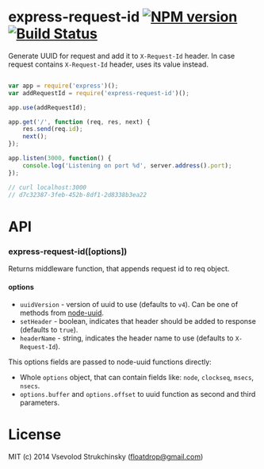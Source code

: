 # express-request-id [![NPM version][npm-image]][npm-url] [![Build Status][travis-image]][travis-url]

Generate UUID for request and add it to `X-Request-Id` header. In case request contains `X-Request-Id` header, uses its value instead.

```js

var app = require('express')();
var addRequestId = require('express-request-id')();

app.use(addRequestId);

app.get('/', function (req, res, next) {
    res.send(req.id);
    next();
});

app.listen(3000, function() {
    console.log('Listening on port %d', server.address().port);
});

// curl localhost:3000
// d7c32387-3feb-452b-8df1-2d8338b3ea22
```

# API

### express-request-id([options])

Returns middleware function, that appends request id to req object.

#### options

 * `uuidVersion` - version of uuid to use (defaults to `v4`). Can be one of methods from [node-uuid](https://github.com/broofa/node-uuid).
 * `setHeader` - boolean, indicates that header should be added to response (defaults to `true`).
 * `headerName` - string, indicates the header name to use (defaults to `X-Request-Id`).

This options fields are passed to node-uuid functions directly:

 * Whole `options` object, that can contain fields like: `node`, `clockseq`, `msecs`, `nsecs`.
 * `options.buffer` and `options.offset` to uuid function as second and third parameters.

# License

MIT (c) 2014 Vsevolod Strukchinsky (floatdrop@gmail.com)

[npm-url]: https://npmjs.org/package/express-request-id
[npm-image]: http://img.shields.io/npm/v/express-request-id.svg

[travis-url]: https://travis-ci.org/floatdrop/express-request-id
[travis-image]: http://img.shields.io/travis/floatdrop/express-request-id.svg
